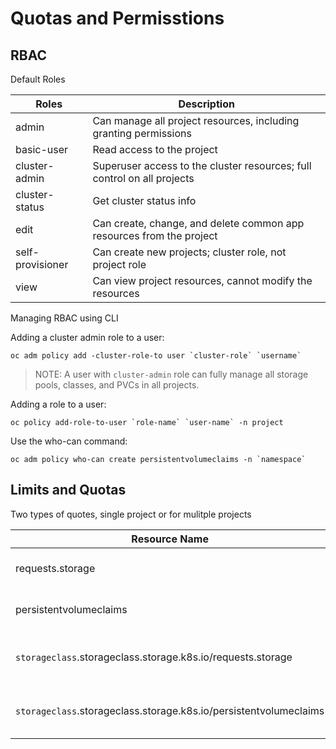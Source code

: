 # Quotas and Permisstions

## RBAC 

Default Roles

| Roles | Description | 
| ----- | ----- | 
| admin | Can manage all project resources, including granting permissions |
| basic-user | Read access to the project | 
| cluster-admin | Superuser access to the cluster resources; full control on all projects |
| cluster-status | Get cluster status info | 
| edit | Can create, change, and delete common app resources from the project |
| self-provisioner | Can create new projects; cluster role, not project role | 
| view | Can view project resources, cannot modify the resources | 

Managing RBAC using CLI

Adding a cluster admin role to a user:
```
oc adm policy add -cluster-role-to user `cluster-role` `username`
```
> NOTE: A user with `cluster-admin` role can fully manage all storage pools, classes, and PVCs in all projects.

Adding a role to a user:
```
oc policy add-role-to-user `role-name` `user-name` -n project
```

Use the who-can command:
```
oc adm policy who-can create persistentvolumeclaims -n `namespace`
```

## Limits and Quotas

Two types of quotes, single project or for mulitple projects

| Resource Name | Description | 
| ---- | ---- | 
| requests.storage | Sum of storage requests across all PVCs in any state |
| persistentvolumeclaims | Total number of PVCs that can exist in the project | 
| `storageclass`.storageclass.storage.k8s.io/requests.storage | Same as requests.storage but for a given storage class | 
| `storageclass`.storageclass.storage.k8s.io/persistentvolumeclaims | Same as persistentvolumeclaims but for a given storage class | 
